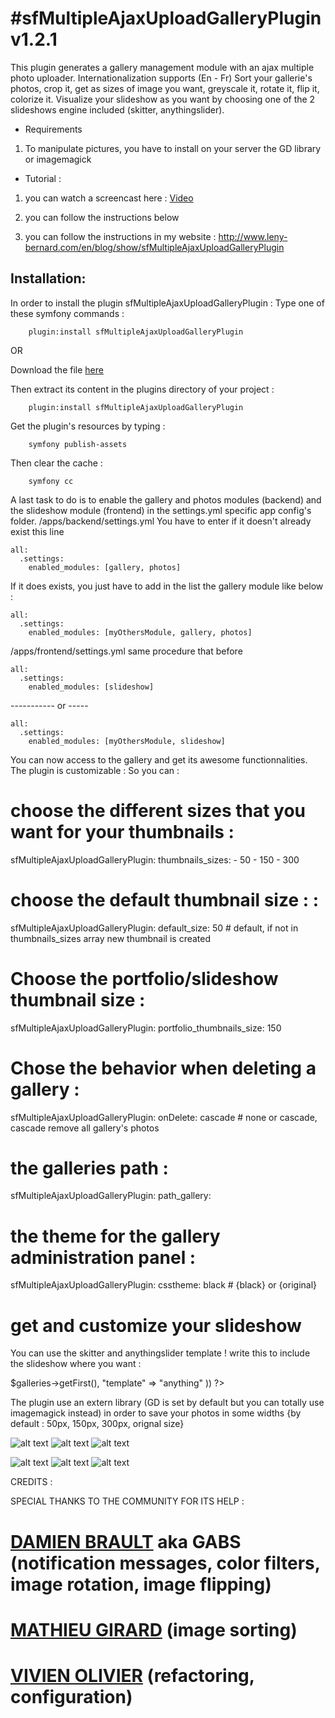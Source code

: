 #sfMultipleAjaxUploadGalleryPlugin v1.2.1
========
This plugin generates a gallery management module with an ajax multiple photo uploader.
Internationalization supports (En - Fr)
Sort your gallerie's photos, crop it, get as sizes of image you want, greyscale it, rotate it, flip it, colorize it.
Visualize your slideshow as you want by choosing one of the 2 slideshows engine included (skitter, anythingslider).


* Requirements														

1. To manipulate pictures, you have to install on your server the GD library or imagemagick


* Tutorial : 

1. you can watch a screencast here : [Video](http://vimeo.com/17367486 "Video")

2. you can follow the instructions below
3. you can follow the instructions in my website :                                                               http://www.leny-bernard.com/en/blog/show/sfMultipleAjaxUploadGalleryPlugin                                    


## Installation: 
In order to install the plugin sfMultipleAjaxUploadGalleryPlugin :
Type one of these symfony commands :

		plugin:install sfMultipleAjaxUploadGalleryPlugin

OR

Download the file [here](http://www.leny-bernard.com/uploads/plugins/sfMultipleAjaxUploadGalleryPlugin.zip "download the archive")

Then extract its content in the plugins directory of your project :

		plugin:install sfMultipleAjaxUploadGalleryPlugin

Get the plugin's resources by typing :

		symfony publish-assets
Then clear the cache :

		symfony cc

A last task to do is to enable the gallery and photos modules (backend) and the slideshow module (frontend) in the settings.yml specific app config's folder.
/apps/backend/settings.yml
You have to enter if it doesn't already exist this line
	
	all:  
	  .settings:
	    enabled_modules: [gallery, photos]

If it does exists, you just have to add in the list the gallery module like below :

 	all:  
	  .settings:
	    enabled_modules: [myOthersModule, gallery, photos]

/apps/frontend/settings.yml
same procedure that before

	all:  
	  .settings:
	    enabled_modules: [slideshow]

----------- or -----

 	all:  
	  .settings:
	    enabled_modules: [myOthersModule, slideshow]

You can now access to the gallery and get its awesome functionnalities.
The plugin is customizable :
So you can :

# choose the different sizes that you want for your thumbnails :
  sfMultipleAjaxUploadGalleryPlugin:
    thumbnails_sizes:
      - 50
      - 150
      - 300

# choose the default thumbnail size : :
  sfMultipleAjaxUploadGalleryPlugin:
    default_size: 50 # default, if not in thumbnails_sizes array new thumbnail is created

# Choose the portfolio/slideshow thumbnail size :
  sfMultipleAjaxUploadGalleryPlugin:
    portfolio_thumbnails_size: 150

# Chose the behavior when deleting a gallery :
  sfMultipleAjaxUploadGalleryPlugin:
    onDelete: cascade # none or cascade, cascade remove all gallery's photos

# the galleries path :
  sfMultipleAjaxUploadGalleryPlugin:
    path_gallery: <?php echo sfConfig::get("sf_upload_dir")."/gallery/" ;?>

# the theme for the gallery administration panel :
  sfMultipleAjaxUploadGalleryPlugin:
    csstheme: black # {black} or {original}

# get and customize your slideshow
You can use the skitter and anythingslider template !
write this to include the slideshow where you want :
  <?php include_component("slideshow","widget", array(
    "gallery"=> $galleries->getFirst(),
    "template" => "anything"
  )) ?>

The plugin use an extern library (GD is set by default but you can totally use imagemagick instead) in order to save your photos in some widths {by default : 50px, 150px, 300px, orignal size}

![alt text](http://www.operationcaribou.com/uploads/thumbnail/50_DSCN8144.JPG "50")
![alt text](http://www.operationcaribou.com/uploads/thumbnail/150_DSCN8144.JPG "150")
![alt text](http://www.operationcaribou.com/uploads/thumbnail/300_DSCN8144.JPG "300")

![alt text](http://www.leny-bernard.com/uploads/plugins/crop.png "Crop")
![alt text](http://www.leny-bernard.com/uploads/plugins/edition.png "Edition")
![alt text](http://www.leny-bernard.com/uploads/plugins/slider.png "Slideshow")

CREDITS :

SPECIAL THANKS TO THE COMMUNITY FOR ITS HELP :

# [DAMIEN BRAULT](mailto:bd.tel@free.fr "email Damien Brault") aka GABS (notification messages, color filters, image rotation, image flipping)
# [MATHIEU GIRARD](mailto:mathieu.etu@gmail.com "email Mathieu GIRARD") (image sorting)
# [VIVIEN OLIVIER](mailto:vivien.olivier@gmail.com "email Vivien Olivier") (refactoring, configuration)
